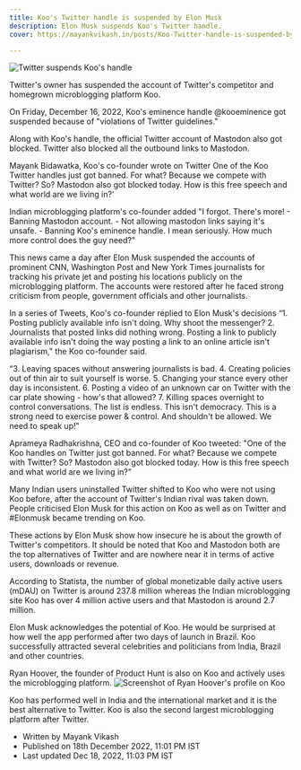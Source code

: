 ```yaml
---
title: Koo's Twitter handle is suspended by Elon Musk 
description: Elon Musk suspends Koo's Twitter handle.
cover: https://mayankvikash.in/posts/Koo-Twitter-handle-is-suspended-by-Elon-Musk/Twitter-Suspends-Koo-s-handle.webp

--- 
```


![Twitter suspends Koo's handle](https://mayankvikash.in/posts/Koo-Twitter-handle-is-suspended-by-Elon-Musk/Twitter-Suspends-Koo-s-handle.webp)

Twitter's owner has suspended the account of Twitter's competitor and homegrown microblogging platform Koo.

On Friday, December 16, 2022, Koo's eminence handle @kooeminence got suspended because of "violations of Twitter guidelines."

Along with Koo's handle, the official Twitter account of Mastodon also got blocked. Twitter also blocked all the outbound links to Mastodon.

Mayank Bidawatka, Koo's co-founder wrote on Twitter One of the Koo Twitter handles just got banned. For what? Because we compete with Twitter? So? Mastodon also got blocked today. How is this free speech and what world are we living in?'

Indian microblogging platform's co-founder added "I forgot. There's more! - Banning Mastodon account. - Not allowing mastodon links saying it's unsafe. - Banning Koo's eminence handle. I mean seriously. How much more control does the guy need?"

This news came a day after Elon Musk suspended the accounts of prominent CNN, Washington Post and New York Times journalists for tracking his private jet and posting his locations publicly on the microblogging platform. The accounts were restored after he faced strong criticism from people, government officials and other journalists.

In a series of Tweets, Koo's co-founder replied to Elon Musk's decisions 
“1. Posting publicly available info isn't doing. Why shoot the messenger? 2. Journalists that posted links did nothing wrong. Posting a link to publicly available info isn't doing the way posting a link to an online article isn't plagiarism," the Koo co-founder said.

“3. Leaving spaces without answering journalists is bad. 4. Creating policies out of thin air to suit yourself is worse. 5. Changing your stance every other day is inconsistent. 6. Posting a video of an unknown car on Twitter with the car plate showing - how's that allowed? 7. Killing spaces overnight to control conversations. The list is endless. This isn't democracy. This is a strong need to exercise power & control. And shouldn't be allowed. We need to speak up!"

Aprameya Radhakrishna, CEO and co-founder of Koo tweeted: "One of the Koo handles on Twitter just got banned. For what? Because we compete with Twitter? So? Mastodon also got blocked today. How is this free speech and what world are we living in?"

Many Indian users uninstalled Twitter shifted to Koo who were not using Koo before, after the account of Twitter's Indian rival was taken down. People criticised Elon Musk for this action on Koo as well as on Twitter and #Elonmusk became trending on Koo.

These actions by Elon Musk show how insecure he is about the growth of Twitter's competitors. It should be noted that Koo and Mastodon both are the top alternatives of Twitter and are nowhere near it in terms of active users, downloads or revenue. 

According to Statista, the number of global monetizable daily active users (mDAU) on Twitter is around 237.8 million whereas the Indian microblogging site Koo has over 4 million active users and that Mastodon is around 2.7 million.

Elon Musk acknowledges the potential of Koo. He would be surprised at how well the app performed after two days of launch in Brazil. Koo successfully attracted several celebrities and politicians from India, Brazil and other countries.

Ryan Hoover, the founder of Product Hunt is also on Koo and actively uses the microblogging platform.
![Screenshot of Ryan Hoover's profile on Koo](https://mayankvikash.in/posts/Koo-Twitter-handle-is-suspended-by-Elon-Musk/ryan-hoover-koo.webp)

Koo has performed well in India and the international market and it is the best alternative to Twitter. Koo is also the second largest microblogging platform after Twitter.

- Written by Mayank Vikash
- Published on 18th December 2022, 11:01 PM IST
- Last updated Dec 18, 2022, 11:03 PM IST


